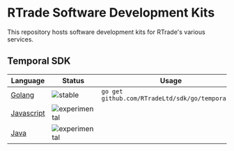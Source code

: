 # RTrade Software Development Kits

This repository hosts software development kits for RTrade's various services.

## Temporal SDK

| Language                     | Status                                                                    | Usage                                            | Examples                      |
|------------------------------|---------------------------------------------------------------------------|--------------------------------------------------|-------------------------------|
| [Golang](/go/temporal)       | ![stable](https://img.shields.io/badge/status-stable-green.svg)           | `go get github.com/RTradeLtd/sdk/go/temporal...` | [`examples/go`](/examples/go) |
| [Javascript](/js/temporal)   | ![experimental](https://img.shields.io/badge/status-experimental-red.svg) |                                                  |                               |
| [Java](/java/cloud/temporal) | ![experimental](https://img.shields.io/badge/status-experimental-red.svg) |                                                  |                               |
